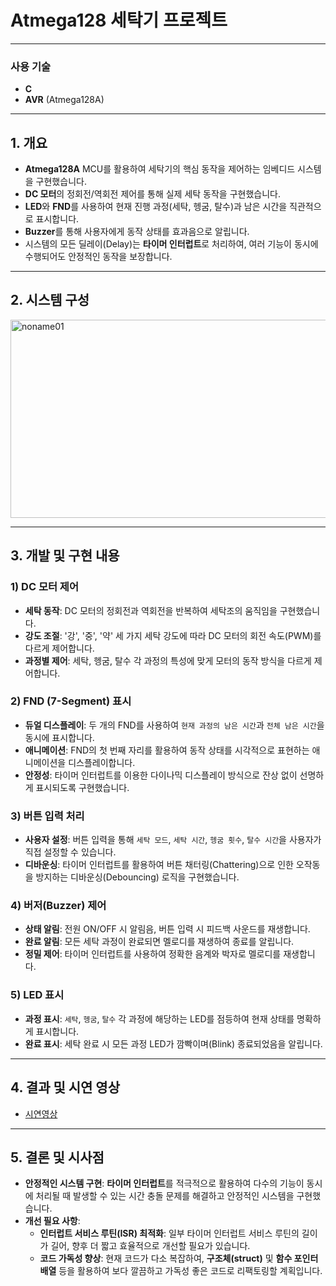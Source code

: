 # Atmega128 세탁기 프로젝트

---

### 사용 기술
- **C**
- **AVR** (Atmega128A)

---

## 1. 개요
- **Atmega128A** MCU를 활용하여 세탁기의 핵심 동작을 제어하는 임베디드 시스템을 구현했습니다.
- **DC 모터**의 정회전/역회전 제어를 통해 실제 세탁 동작을 구현했습니다.
- **LED**와 **FND**를 사용하여 현재 진행 과정(세탁, 헹굼, 탈수)과 남은 시간을 직관적으로 표시합니다.
- **Buzzer**를 통해 사용자에게 동작 상태를 효과음으로 알립니다.
- 시스템의 모든 딜레이(Delay)는 **타이머 인터럽트**로 처리하여, 여러 기능이 동시에 수행되어도 안정적인 동작을 보장합니다.

---

## 2. 시스템 구성
<img width="587" height="317" alt="noname01" src="https://github.com/user-attachments/assets/c6b21c18-59fd-4438-9ed1-f1dcf1955c49" />

---

## 3. 개발 및 구현 내용

### 1) DC 모터 제어
- **세탁 동작**: DC 모터의 정회전과 역회전을 반복하여 세탁조의 움직임을 구현했습니다.
- **강도 조절**: '강', '중', '약' 세 가지 세탁 강도에 따라 DC 모터의 회전 속도(PWM)를 다르게 제어합니다.
- **과정별 제어**: 세탁, 헹굼, 탈수 각 과정의 특성에 맞게 모터의 동작 방식을 다르게 제어합니다.

### 2) FND (7-Segment) 표시
- **듀얼 디스플레이**: 두 개의 FND를 사용하여 `현재 과정의 남은 시간`과 `전체 남은 시간`을 동시에 표시합니다.
- **애니메이션**: FND의 첫 번째 자리를 활용하여 동작 상태를 시각적으로 표현하는 애니메이션을 디스플레이합니다.
- **안정성**: 타이머 인터럽트를 이용한 다이나믹 디스플레이 방식으로 잔상 없이 선명하게 표시되도록 구현했습니다.

### 3) 버튼 입력 처리
- **사용자 설정**: 버튼 입력을 통해 `세탁 모드`, `세탁 시간`, `헹굼 횟수`, `탈수 시간`을 사용자가 직접 설정할 수 있습니다.
- **디바운싱**: 타이머 인터럽트를 활용하여 버튼 채터링(Chattering)으로 인한 오작동을 방지하는 디바운싱(Debouncing) 로직을 구현했습니다.

### 4) 버저(Buzzer) 제어
- **상태 알림**: 전원 ON/OFF 시 알림음, 버튼 입력 시 피드백 사운드를 재생합니다.
- **완료 알림**: 모든 세탁 과정이 완료되면 멜로디를 재생하여 종료를 알립니다.
- **정밀 제어**: 타이머 인터럽트를 사용하여 정확한 음계와 박자로 멜로디를 재생합니다.

### 5) LED 표시
- **과정 표시**: `세탁`, `헹굼`, `탈수` 각 과정에 해당하는 LED를 점등하여 현재 상태를 명확하게 표시합니다.
- **완료 표시**: 세탁 완료 시 모든 과정 LED가 깜빡이며(Blink) 종료되었음을 알립니다.

---

## 4. 결과 및 시연 영상
- [시연영상](https://www.youtube.com/watch?v=xOCPP_fHVWs)

---

## 5. 결론 및 시사점
- **안정적인 시스템 구현**: **타이머 인터럽트**를 적극적으로 활용하여 다수의 기능이 동시에 처리될 때 발생할 수 있는 시간 충돌 문제를 해결하고 안정적인 시스템을 구현했습니다.
- **개선 필요 사항**:
    - **인터럽트 서비스 루틴(ISR) 최적화**: 일부 타이머 인터럽트 서비스 루틴의 길이가 길어, 향후 더 짧고 효율적으로 개선할 필요가 있습니다.
    - **코드 가독성 향상**: 현재 코드가 다소 복잡하여, **구조체(struct)** 및 **함수 포인터 배열** 등을 활용하여 보다 깔끔하고 가독성 좋은 코드로 리팩토링할 계획입니다.
